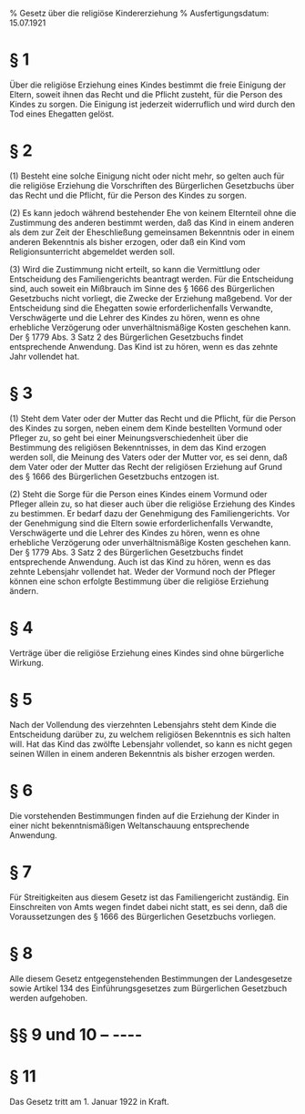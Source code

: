 % Gesetz über die religiöse Kindererziehung
% Ausfertigungsdatum: 15.07.1921
 
# § 1

Über die religiöse Erziehung eines Kindes bestimmt die freie Einigung der Eltern, soweit ihnen das Recht und die Pflicht zusteht, für die Person des Kindes zu sorgen. Die Einigung ist jederzeit widerruflich und wird durch den Tod eines Ehegatten gelöst.

# § 2

(1) Besteht eine solche Einigung nicht oder nicht mehr, so gelten auch für die religiöse Erziehung die Vorschriften des Bürgerlichen Gesetzbuchs über das Recht und die Pflicht, für die Person des Kindes zu sorgen.

(2) Es kann jedoch während bestehender Ehe von keinem Elternteil ohne die Zustimmung des anderen bestimmt werden, daß das Kind in einem anderen als dem zur Zeit der Eheschließung gemeinsamen Bekenntnis oder in einem anderen Bekenntnis als bisher erzogen, oder daß ein Kind vom Religionsunterricht abgemeldet werden soll.

(3) Wird die Zustimmung nicht erteilt, so kann die Vermittlung oder Entscheidung des Familiengerichts beantragt werden. Für die Entscheidung sind, auch soweit ein Mißbrauch im Sinne des § 1666 des Bürgerlichen Gesetzbuchs nicht vorliegt, die Zwecke der Erziehung maßgebend. Vor der Entscheidung sind die Ehegatten sowie erforderlichenfalls Verwandte, Verschwägerte und die Lehrer des Kindes zu hören, wenn es ohne erhebliche Verzögerung oder unverhältnismäßige Kosten geschehen kann. Der § 1779 Abs. 3 Satz 2 des Bürgerlichen Gesetzbuchs findet entsprechende Anwendung. Das Kind ist zu hören, wenn es das zehnte Jahr vollendet hat.

# § 3

(1) Steht dem Vater oder der Mutter das Recht und die Pflicht, für die Person des Kindes zu sorgen, neben einem dem Kinde bestellten Vormund oder Pfleger zu, so geht bei einer Meinungsverschiedenheit über die Bestimmung des religiösen Bekenntnisses, in dem das Kind erzogen werden soll, die Meinung des Vaters oder der Mutter vor, es sei denn, daß dem Vater oder der Mutter das Recht der religiösen Erziehung auf Grund des § 1666 des Bürgerlichen Gesetzbuchs entzogen ist.

(2) Steht die Sorge für die Person eines Kindes einem Vormund oder Pfleger allein zu, so hat dieser auch über die religiöse Erziehung des Kindes zu bestimmen. Er bedarf dazu der Genehmigung des Familiengerichts. Vor der Genehmigung sind die Eltern sowie erforderlichenfalls Verwandte, Verschwägerte und die Lehrer des Kindes zu hören, wenn es ohne erhebliche Verzögerung oder unverhältnismäßige Kosten geschehen kann. Der § 1779 Abs. 3 Satz 2 des Bürgerlichen Gesetzbuchs findet entsprechende Anwendung. Auch ist das Kind zu hören, wenn es das zehnte Lebensjahr vollendet hat. Weder der Vormund noch der Pfleger können eine schon erfolgte Bestimmung über die religiöse Erziehung ändern.

# § 4

Verträge über die religiöse Erziehung eines Kindes sind ohne bürgerliche Wirkung.

# § 5

Nach der Vollendung des vierzehnten Lebensjahrs steht dem Kinde die Entscheidung darüber zu, zu welchem religiösen Bekenntnis es sich halten will. Hat das Kind das zwölfte Lebensjahr vollendet, so kann es nicht gegen seinen Willen in einem anderen Bekenntnis als bisher erzogen werden.

# § 6

Die vorstehenden Bestimmungen finden auf die Erziehung der Kinder in einer nicht bekenntnismäßigen Weltanschauung entsprechende Anwendung.

# § 7

Für Streitigkeiten aus diesem Gesetz ist das Familiengericht zuständig. Ein Einschreiten von Amts wegen findet dabei nicht statt, es sei denn, daß die Voraussetzungen des § 1666 des Bürgerlichen Gesetzbuchs vorliegen.

# § 8

Alle diesem Gesetz entgegenstehenden Bestimmungen der Landesgesetze sowie Artikel 134 des Einführungsgesetzes zum Bürgerlichen Gesetzbuch werden aufgehoben.

# §§ 9 und 10 – ----

# § 11

Das Gesetz tritt am 1. Januar 1922 in Kraft.
